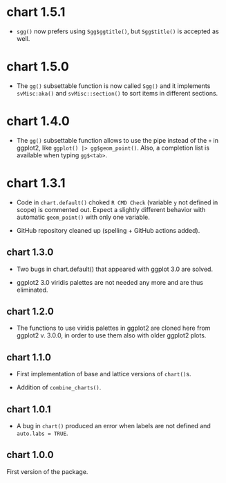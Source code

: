 # chart 1.5.1

-   `sgg()` now prefers using `Sgg$ggtitle()`, but `Sgg$title()` is accepted as well.

# chart 1.5.0

-   The `gg()` subsettable function is now called `Sgg()` and it implements `svMisc:aka()` and `svMisc::section()` to sort items in different sections. 

# chart 1.4.0

-   The `gg()` subsettable function allows to use the pipe instead of the `+` in ggplot2, like `ggplot() |> gg$geom_point()`. Also, a completion list is available when typing `gg$<tab>`.

# chart 1.3.1

-   Code in `chart.default()` choked `R CMD Check` (variable `y` not defined in scope) is commented out. Expect a slightly different behavior with automatic `geom_point()` with only one variable.

-   GitHub repository cleaned up (spelling + GitHub actions added).

## chart 1.3.0

-   Two bugs in chart.default() that appeared with ggplot 3.0 are solved.

-   ggplot2 3.0 viridis palettes are not needed any more and are thus eliminated.

## chart 1.2.0

-   The functions to use viridis palettes in ggplot2 are cloned here from ggplot2
    v.  3.0.0, in order to use them also with older ggplot2 plots.

## chart 1.1.0

-   First implementation of base and lattice versions of `chart()`s.

-   Addition of `combine_charts()`.

## chart 1.0.1

-   A bug in `chart()` produced an error when labels are not defined and `auto.labs = TRUE`.

## chart 1.0.0

First version of the package.

